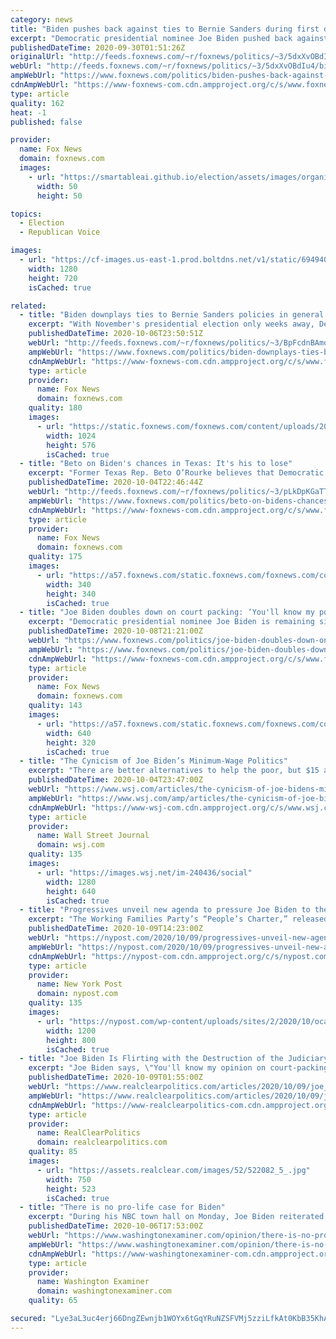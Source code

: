 ```yaml
---
category: news
title: "Biden pushes back against ties to Bernie Sanders during first debate: 'I am the Democratic party'"
excerpt: "Democratic presidential nominee Joe Biden pushed back against President Trump's efforts to link him to Bernie Sanders during the first debate on Tuesday night."
publishedDateTime: 2020-09-30T01:51:26Z
originalUrl: "http://feeds.foxnews.com/~r/foxnews/politics/~3/5dxXvOBdIu4/biden-pushes-back-against-ties-to-bernie-sanders-i-beat-him-by-a-whole-hell-of-a-lot"
webUrl: "http://feeds.foxnews.com/~r/foxnews/politics/~3/5dxXvOBdIu4/biden-pushes-back-against-ties-to-bernie-sanders-i-beat-him-by-a-whole-hell-of-a-lot"
ampWebUrl: "https://www.foxnews.com/politics/biden-pushes-back-against-ties-to-bernie-sanders-i-beat-him-by-a-whole-hell-of-a-lot.amp"
cdnAmpWebUrl: "https://www-foxnews-com.cdn.ampproject.org/c/s/www.foxnews.com/politics/biden-pushes-back-against-ties-to-bernie-sanders-i-beat-him-by-a-whole-hell-of-a-lot.amp"
type: article
quality: 162
heat: -1
published: false

provider:
  name: Fox News
  domain: foxnews.com
  images:
    - url: "https://smartableai.github.io/election/assets/images/organizations/foxnews.com-50x50.jpg"
      width: 50
      height: 50

topics:
  - Election
  - Republican Voice

images:
  - url: "https://cf-images.us-east-1.prod.boltdns.net/v1/static/694940094001/79e49bf7-b944-49eb-905b-4594b0fa8bc0/19832c56-70c3-4add-a268-662177528c18/1280x720/match/image.jpg"
    width: 1280
    height: 720
    isCached: true

related:
  - title: "Biden downplays ties to Bernie Sanders policies in general election despite unity platform"
    excerpt: "With November's presidential election only weeks away, Democratic presidential nominee Joe Biden has begun to pivot toward the more moderate wing of his party while steadily downplaying his ties to Sen. Bernie Sanders and the Vermont independent's policies despite the “unity platform” the Democratic"
    publishedDateTime: 2020-10-06T23:50:51Z
    webUrl: "http://feeds.foxnews.com/~r/foxnews/politics/~3/BpFcdnBAmoA/biden-downplays-ties-bernie-sanders-policies"
    ampWebUrl: "https://www.foxnews.com/politics/biden-downplays-ties-bernie-sanders-policies.amp"
    cdnAmpWebUrl: "https://www-foxnews-com.cdn.ampproject.org/c/s/www.foxnews.com/politics/biden-downplays-ties-bernie-sanders-policies.amp"
    type: article
    provider:
      name: Fox News
      domain: foxnews.com
    quality: 180
    images:
      - url: "https://static.foxnews.com/foxnews.com/content/uploads/2020/10/AP20280655277053.jpg"
        width: 1024
        height: 576
        isCached: true
  - title: "Beto on Biden's chances in Texas: It's his to lose"
    excerpt: "Former Texas Rep. Beto O’Rourke believes that Democratic presidential nominee Joe Biden can win Texas’ 38 electoral votes this November – a move that would mark a drastic change for a state once considered firmly in the hands of the Republican Party."
    publishedDateTime: 2020-10-04T22:46:44Z
    webUrl: "http://feeds.foxnews.com/~r/foxnews/politics/~3/pLkDpKGaTTM/beto-on-bidens-chances-in-texas-its-his-to-lose"
    ampWebUrl: "https://www.foxnews.com/politics/beto-on-bidens-chances-in-texas-its-his-to-lose.amp"
    cdnAmpWebUrl: "https://www-foxnews-com.cdn.ampproject.org/c/s/www.foxnews.com/politics/beto-on-bidens-chances-in-texas-its-his-to-lose.amp"
    type: article
    provider:
      name: Fox News
      domain: foxnews.com
    quality: 175
    images:
      - url: "https://a57.foxnews.com/static.foxnews.com/foxnews.com/content/uploads/2018/09/340/340/c4a1ac56-untitled.png?ve=1&tl=1"
        width: 340
        height: 340
        isCached: true
  - title: "Joe Biden doubles down on court packing: ‘You'll know my position’ after the election"
    excerpt: "Democratic presidential nominee Joe Biden is remaining silent on whether he supports a move by many progressives to expand the number of justices on the Supreme Court if the Democrats win back the White House and take control of the Senate in November’s elections."
    publishedDateTime: 2020-10-08T21:21:00Z
    webUrl: "https://www.foxnews.com/politics/joe-biden-doubles-down-on-court-packing-youll-know-my-position-after-the-election"
    ampWebUrl: "https://www.foxnews.com/politics/joe-biden-doubles-down-on-court-packing-youll-know-my-position-after-the-election.amp"
    cdnAmpWebUrl: "https://www-foxnews-com.cdn.ampproject.org/c/s/www.foxnews.com/politics/joe-biden-doubles-down-on-court-packing-youll-know-my-position-after-the-election.amp"
    type: article
    provider:
      name: Fox News
      domain: foxnews.com
    quality: 143
    images:
      - url: "https://a57.foxnews.com/static.foxnews.com/foxnews.com/content/uploads/2020/10/640/320/AP20282729245624.jpg?ve=1&tl=1"
        width: 640
        height: 320
        isCached: true
  - title: "The Cynicism of Joe Biden’s Minimum-Wage Politics"
    excerpt: "There are better alternatives to help the poor, but $15 an hour would reward friends and punish enemies."
    publishedDateTime: 2020-10-04T23:47:00Z
    webUrl: "https://www.wsj.com/articles/the-cynicism-of-joe-bidens-minimum-wage-politics-11601843018"
    ampWebUrl: "https://www.wsj.com/amp/articles/the-cynicism-of-joe-bidens-minimum-wage-politics-11601843018"
    cdnAmpWebUrl: "https://www-wsj-com.cdn.ampproject.org/c/s/www.wsj.com/amp/articles/the-cynicism-of-joe-bidens-minimum-wage-politics-11601843018"
    type: article
    provider:
      name: Wall Street Journal
      domain: wsj.com
    quality: 135
    images:
      - url: "https://images.wsj.net/im-240436/social"
        width: 1280
        height: 640
        isCached: true
  - title: "Progressives unveil new agenda to pressure Joe Biden to the left"
    excerpt: "The Working Families Party’s “People’s Charter,” released calls for free public health care, a jobs program for 16 million people, and retroactive hazard pay for essential workers."
    publishedDateTime: 2020-10-09T14:23:00Z
    webUrl: "https://nypost.com/2020/10/09/progressives-unveil-new-agenda-to-pressure-biden-to-the-left/"
    ampWebUrl: "https://nypost.com/2020/10/09/progressives-unveil-new-agenda-to-pressure-biden-to-the-left/amp/"
    cdnAmpWebUrl: "https://nypost-com.cdn.ampproject.org/c/s/nypost.com/2020/10/09/progressives-unveil-new-agenda-to-pressure-biden-to-the-left/amp/"
    type: article
    provider:
      name: New York Post
      domain: nypost.com
    quality: 135
    images:
      - url: "https://nypost.com/wp-content/uploads/sites/2/2020/10/ocasio-biden-04.jpg?quality=90&strip=all&w=1200"
        width: 1200
        height: 800
        isCached: true
  - title: "Joe Biden Is Flirting with the Destruction of the Judiciary"
    excerpt: "Joe Biden says, \"You'll know my opinion on court-packing when the election is over.\" To this point, Biden hasn't offered any position on court-packing, one of the gravest threats to the constitutional order in modern American history."
    publishedDateTime: 2020-10-09T01:55:00Z
    webUrl: "https://www.realclearpolitics.com/articles/2020/10/09/joe_biden_is_flirting_with_the_destruction_of_the_judiciary_144409.html"
    ampWebUrl: "https://www.realclearpolitics.com/articles/2020/10/09/joe_biden_is_flirting_with_the_destruction_of_the_judiciary_144409.amp.html"
    cdnAmpWebUrl: "https://www-realclearpolitics-com.cdn.ampproject.org/c/s/www.realclearpolitics.com/articles/2020/10/09/joe_biden_is_flirting_with_the_destruction_of_the_judiciary_144409.amp.html"
    type: article
    provider:
      name: RealClearPolitics
      domain: realclearpolitics.com
    quality: 85
    images:
      - url: "https://assets.realclear.com/images/52/522082_5_.jpg"
        width: 750
        height: 523
        isCached: true
  - title: "There is no pro-life case for Biden"
    excerpt: "During his NBC town hall on Monday, Joe Biden reiterated his unyielding support for abortion on demand, putting to rest the idea that there is a pro-life case to vote for Biden."
    publishedDateTime: 2020-10-06T17:53:00Z
    webUrl: "https://www.washingtonexaminer.com/opinion/there-is-no-pro-life-case-for-biden"
    ampWebUrl: "https://www.washingtonexaminer.com/opinion/there-is-no-pro-life-case-for-biden?_amp=true"
    cdnAmpWebUrl: "https://www-washingtonexaminer-com.cdn.ampproject.org/c/s/www.washingtonexaminer.com/opinion/there-is-no-pro-life-case-for-biden?_amp=true"
    type: article
    provider:
      name: Washington Examiner
      domain: washingtonexaminer.com
    quality: 65

secured: "Lye3aL3uc4erj66DngZEwnjb1WOYx6tGqYRuNZSFVMj5zziLfkAt0KbB35KhAHYp5DROv245Ts+5Ce7IAYuHkaxAQZYc4BJp8c+8DwgGCNWA2WcYXiERdaJoSL/TZzJzfTwzNJUX6DoN6BPU3nC3ceF2iSYrwWsdEoyp66AWtZoEJAtUmmiIaBuhOjT4+Z64KxNSFZm2kMyn1U5hLuamu3Quqg2++4ZD74by9G4LjHsV9MwTkiE0Syshw5I6YNHKgAXiv5uK61p9NMJmBxsgmLBSoHl8IoOf/whjSPWF4C8zFi96dn5BNm7Oy69RFmDtFtj6rmzlodK52K+bD8z6tUTUyBg6EmxMskLaFTdc0Sg=;4E9bhTXgOHYXLKX9Q4K5tg=="
---
```


